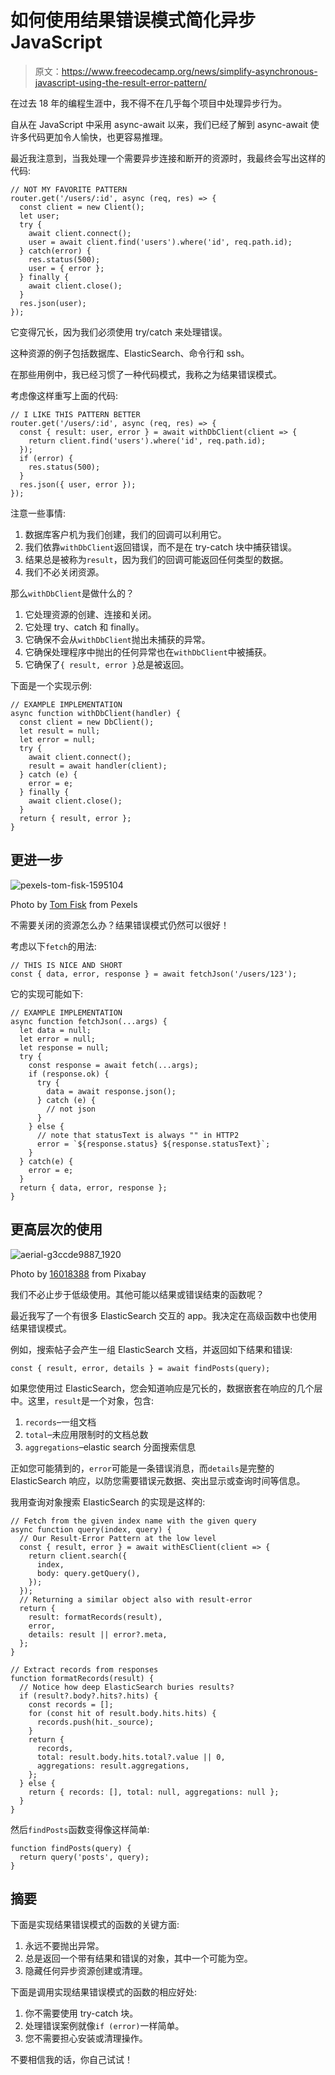 # 如何使用结果错误模式简化异步 JavaScript

> 原文：<https://www.freecodecamp.org/news/simplify-asynchronous-javascript-using-the-result-error-pattern/>

在过去 18 年的编程生涯中，我不得不在几乎每个项目中处理异步行为。

自从在 JavaScript 中采用 async-await 以来，我们已经了解到 async-await 使许多代码更加令人愉快，也更容易推理。

最近我注意到，当我处理一个需要异步连接和断开的资源时，我最终会写出这样的代码:

```
// NOT MY FAVORITE PATTERN
router.get('/users/:id', async (req, res) => {
  const client = new Client();
  let user;
  try {
    await client.connect();
    user = await client.find('users').where('id', req.path.id);
  } catch(error) {
    res.status(500);
    user = { error };
  } finally {
    await client.close();
  }
  res.json(user);
});
```

它变得冗长，因为我们必须使用 try/catch 来处理错误。

这种资源的例子包括数据库、ElasticSearch、命令行和 ssh。

在那些用例中，我已经习惯了一种代码模式，我称之为结果错误模式。

考虑像这样重写上面的代码:

```
// I LIKE THIS PATTERN BETTER
router.get('/users/:id', async (req, res) => {
  const { result: user, error } = await withDbClient(client => {
    return client.find('users').where('id', req.path.id);
  });
  if (error) {
    res.status(500);
  }
  res.json({ user, error });
}); 
```

注意一些事情:

1.  数据库客户机为我们创建，我们的回调可以利用它。
2.  我们依靠`withDbClient`返回错误，而不是在 try-catch 块中捕获错误。
3.  结果总是被称为`result`，因为我们的回调可能返回任何类型的数据。
4.  我们不必关闭资源。

那么`withDbClient`是做什么的？

1.  它处理资源的创建、连接和关闭。
2.  它处理 try、catch 和 finally。
3.  它确保不会从`withDbClient`抛出未捕获的异常。
4.  它确保处理程序中抛出的任何异常也在`withDbClient`中被捕获。
5.  它确保了`{ result, error }`总是被返回。

下面是一个实现示例:

```
// EXAMPLE IMPLEMENTATION
async function withDbClient(handler) {
  const client = new DbClient();
  let result = null;
  let error = null;
  try {
    await client.connect();
    result = await handler(client);
  } catch (e) {
    error = e;
  } finally {
    await client.close();
  }
  return { result, error };
} 
```

## 更进一步

![pexels-tom-fisk-1595104](img/250b7f01c2615f47561dfc0faff65e9b.png)

Photo by [Tom Fisk](https://www.pexels.com/@tomfisk) from Pexels

不需要关闭的资源怎么办？结果错误模式仍然可以很好！

考虑以下`fetch`的用法:

```
// THIS IS NICE AND SHORT
const { data, error, response } = await fetchJson('/users/123'); 
```

它的实现可能如下:

```
// EXAMPLE IMPLEMENTATION
async function fetchJson(...args) {
  let data = null;
  let error = null;
  let response = null;
  try {
    const response = await fetch(...args);
    if (response.ok) {
      try {
        data = await response.json();
      } catch (e) {
        // not json
      }
    } else {
      // note that statusText is always "" in HTTP2
      error = `${response.status} ${response.statusText}`;
    }
  } catch(e) {
    error = e;  
  }
  return { data, error, response };
} 
```

## 更高层次的使用

![aerial-g3ccde9887_1920](img/2b599a23bd8f7112aa330370ca77f330.png)

Photo by [16018388](https://pixabay.com/users/16018388-16018388/) from Pixabay

我们不必止步于低级使用。其他可能以结果或错误结束的函数呢？

最近我写了一个有很多 ElasticSearch 交互的 app。我决定在高级函数中也使用结果错误模式。

例如，搜索帖子会产生一组 ElasticSearch 文档，并返回如下结果和错误:

```
const { result, error, details } = await findPosts(query);
```

如果您使用过 ElasticSearch，您会知道响应是冗长的，数据嵌套在响应的几个层中。这里，`result`是一个对象，包含:

1.  `records`–一组文档
2.  `total`–未应用限制时的文档总数
3.  `aggregations`–elastic search 分面搜索信息

正如您可能猜到的，`error`可能是一条错误消息，而`details`是完整的 ElasticSearch 响应，以防您需要错误元数据、突出显示或查询时间等信息。

我用查询对象搜索 ElasticSearch 的实现是这样的:

```
// Fetch from the given index name with the given query
async function query(index, query) {
  // Our Result-Error Pattern at the low level  
  const { result, error } = await withEsClient(client => {
    return client.search({
      index,
      body: query.getQuery(),
    });
  });
  // Returning a similar object also with result-error
  return {
    result: formatRecords(result),
    error,
    details: result || error?.meta,
  };
}

// Extract records from responses 
function formatRecords(result) {
  // Notice how deep ElasticSearch buries results?
  if (result?.body?.hits?.hits) {
    const records = [];
    for (const hit of result.body.hits.hits) {
      records.push(hit._source);
    }
    return {
      records,
      total: result.body.hits.total?.value || 0,
      aggregations: result.aggregations,
    };
  } else {
    return { records: [], total: null, aggregations: null };
  }
} 
```

然后`findPosts`函数变得像这样简单:

```
function findPosts(query) {
  return query('posts', query);
}
```

## 摘要

下面是实现结果错误模式的函数的关键方面:

1.  永远不要抛出异常。
2.  总是返回一个带有结果和错误的对象，其中一个可能为空。
3.  隐藏任何异步资源创建或清理。

下面是调用实现结果错误模式的函数的相应好处:

1.  你不需要使用 try-catch 块。
2.  处理错误案例就像`if (error)`一样简单。
3.  您不需要担心安装或清理操作。

不要相信我的话，你自己试试！